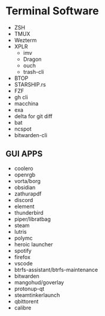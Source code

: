 # Terminal Software

- ZSH
- TMUX
- Wezterm
- XPLR
  - imv
  - Dragon
  - ouch
  - trash-cli
- BTOP
- STARSHIP.rs
- FZF
- gh cli
- macchina
- exa
- delta for git diff
- bat
- ncspot
- bitwarden-cli

## GUI APPS

- coolero
- openrgb
- vorta/borg
- obsidian
- zathurapdf
- discord
- element
- thunderbird
- piper/libratbag
- steam
- lutris
- polymc
- heroic launcher
- spotify
- firefox
- vscode
- btrfs-assistant/btrfs-maintenance
- bitwarden
- mangohud/goverlay
- protonup-qt
- steamtinkerlaunch
- qbittorent
- calibre
